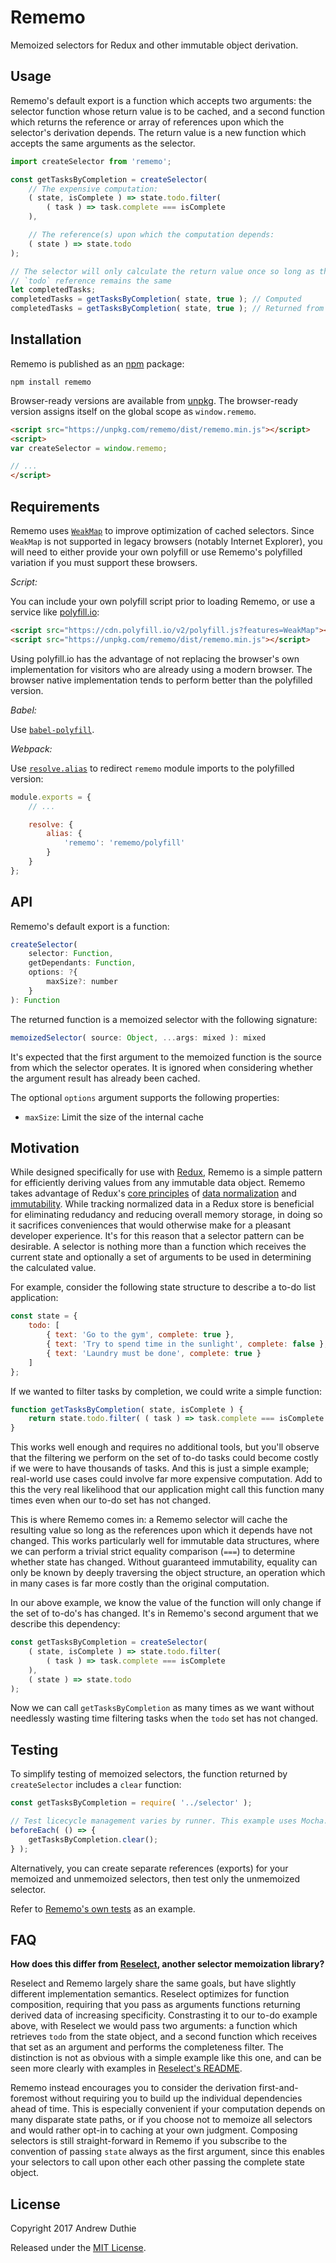 # Rememo

Memoized selectors for Redux and other immutable object derivation.

## Usage

Rememo's default export is a function which accepts two arguments: the selector function whose return value is to be cached, and a second function which returns the reference or array of references upon which the selector's derivation depends. The return value is a new function which accepts the same arguments as the selector.

```js
import createSelector from 'rememo';

const getTasksByCompletion = createSelector(
	// The expensive computation:
	( state, isComplete ) => state.todo.filter(
		( task ) => task.complete === isComplete
	),

	// The reference(s) upon which the computation depends:
	( state ) => state.todo
);

// The selector will only calculate the return value once so long as the state
// `todo` reference remains the same
let completedTasks;
completedTasks = getTasksByCompletion( state, true ); // Computed
completedTasks = getTasksByCompletion( state, true ); // Returned from cache
```

## Installation

Rememo is published as an [npm](https://www.npmjs.com/) package:

```
npm install rememo
```

Browser-ready versions are available from [unpkg](https://unpkg.com/rememo/dist/rememo.min.js). The browser-ready version assigns itself on the global scope as `window.rememo`.

```html
<script src="https://unpkg.com/rememo/dist/rememo.min.js"></script>
<script>
var createSelector = window.rememo;

// ...
</script>
```

## Requirements

Rememo uses [`WeakMap`](https://developer.mozilla.org/en-US/docs/Web/JavaScript/Reference/Global_Objects/WeakMap) to improve optimization of cached selectors. Since `WeakMap` is not supported in legacy browsers (notably Internet Explorer), you will need to either provide your own polyfill or use Rememo's polyfilled variation if you must support these browsers.

_Script:_

You can include your own polyfill script prior to loading Rememo, or use a service like [polyfill.io](https://polyfill.io/):

```html
<script src="https://cdn.polyfill.io/v2/polyfill.js?features=WeakMap"></script>
<script src="https://unpkg.com/rememo/dist/rememo.min.js"></script>
```

Using polyfill.io has the advantage of not replacing the browser's own implementation for visitors who are already using a modern browser. The browser native implementation tends to perform better than the polyfilled version.

_Babel:_

Use [`babel-polyfill`](https://babeljs.io/docs/usage/polyfill/).

_Webpack:_

Use [`resolve.alias`](https://webpack.js.org/configuration/resolve/) to redirect `rememo` module imports to the polyfilled version:

```js
module.exports = {
	// ...

	resolve: {
		alias: {
			'rememo': 'rememo/polyfill'
		}
	}
};
```

## API

Rememo's default export is a function:

```js
createSelector(
	selector: Function, 
	getDependants: Function,
	options: ?{
		maxSize?: number
	}
): Function
```

The returned function is a memoized selector with the following signature:

```js
memoizedSelector( source: Object, ...args: mixed ): mixed
```

It's expected that the first argument to the memoized function is the source from which the selector operates. It is ignored when considering whether the argument result has already been cached.

The optional `options` argument supports the following properties:

- `maxSize`: Limit the size of the internal cache

## Motivation

While designed specifically for use with [Redux](http://redux.js.org/), Rememo is a simple pattern for efficiently deriving values from any immutable data object. Rememo takes advantage of Redux's [core principles](http://redux.js.org/docs/introduction/ThreePrinciples.html) of [data normalization](http://redux.js.org/docs/recipes/reducers/NormalizingStateShape.html) and [immutability](http://redux.js.org/docs/faq/ImmutableData.html). While tracking normalized data in a Redux store is beneficial for eliminating redudancy and reducing overall memory storage, in doing so it sacrifices conveniences that would otherwise make for a pleasant developer experience. It's for this reason that a selector pattern can be desirable. A selector is nothing more than a function which receives the current state and optionally a set of arguments to be used in determining the calculated value.

For example, consider the following state structure to describe a to-do list application:

```js
const state = {
	todo: [
		{ text: 'Go to the gym', complete: true },
		{ text: 'Try to spend time in the sunlight', complete: false },
		{ text: 'Laundry must be done', complete: true }
	]
};
```

If we wanted to filter tasks by completion, we could write a simple function:

```js
function getTasksByCompletion( state, isComplete ) {
	return state.todo.filter( ( task ) => task.complete === isComplete );
}
```

This works well enough and requires no additional tools, but you'll observe that the filtering we perform on the set of to-do tasks could become costly if we were to have thousands of tasks. And this is just a simple example; real-world use cases could involve far more expensive computation. Add to this the very real likelihood that our application might call this function many times even when our to-do set has not changed.

This is where Rememo comes in: a Rememo selector will cache the resulting value so long as the references upon which it depends have not changed. This works particularly well for immutable data structures, where we can perform a trivial strict equality comparison (`===`) to determine whether state has changed. Without guaranteed immutability, equality can only be known by deeply traversing the object structure, an operation which in many cases is far more costly than the original computation.

In our above example, we know the value of the function will only change if the set of to-do's has changed. It's in Rememo's second argument that we describe this dependency:

```js
const getTasksByCompletion = createSelector(
	( state, isComplete ) => state.todo.filter(
		( task ) => task.complete === isComplete
	),
	( state ) => state.todo
);
```

Now we can call `getTasksByCompletion` as many times as we want without needlessly wasting time filtering tasks when the `todo` set has not changed.

## Testing

To simplify testing of memoized selectors, the function returned by `createSelector` includes a `clear` function:

```js
const getTasksByCompletion = require( '../selector' );

// Test licecycle management varies by runner. This example uses Mocha.
beforeEach( () => {
	getTasksByCompletion.clear();
} );
```

Alternatively, you can create separate references (exports) for your memoized and unmemoized selectors, then test only the unmemoized selector.

Refer to [Rememo's own tests](https://github.com/aduth/rememo/tree/master/test/rememo.js) as an example.

## FAQ

__How does this differ from [Reselect](https://github.com/reactjs/reselect), another selector memoization library?__

Reselect and Rememo largely share the same goals, but have slightly different implementation semantics. Reselect optimizes for function composition, requiring that you pass as arguments functions returning derived data of increasing specificity. Constrasting it to our to-do example above, with Reselect we would pass two arguments: a function which retrieves `todo` from the state object, and a second function which receives that set as an argument and performs the completeness filter. The distinction is not as obvious with a simple example like this one, and can be seen more clearly with examples in [Reselect's README](https://github.com/reactjs/reselect#readme).

Rememo instead encourages you to consider the derivation first-and-foremost without requiring you to build up the individual dependencies ahead of time. This is especially convenient if your computation depends on many disparate state paths, or if you choose not to memoize all selectors and would rather opt-in to caching at your own judgment. Composing selectors is still straight-forward in Rememo if you subscribe to the convention of passing `state` always as the first argument, since this enables your selectors to call upon other each other passing the complete state object.

## License

Copyright 2017 Andrew Duthie

Released under the [MIT License](https://github.com/aduth/rememo/tree/master/LICENSE.md).
